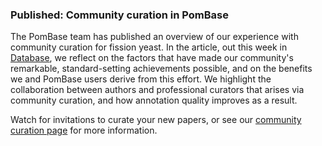 ### Published: Community curation in PomBase
<!-- pombase_flags: frontpage -->

<!-- newsfeed_thumbnail: canto.png -->

The PomBase team has published an overview of our experience with
community curation for fission yeast. In the article, out this week in
[Database](https://academic.oup.com/database/article/doi/10.1093/database/baaa028/5827230),
we reflect on the factors that have made our community's remarkable,
standard-setting achievements possible, and on the benefits we and
PomBase users derive from this effort. We highlight the collaboration
between authors and professional curators that arises via community
curation, and how annotation quality improves as a result.

Watch for invitations to curate your new papers, or see our [community
curation page](https://www.pombase.org/community/fission-yeast-community-curation-project)
for more information.


